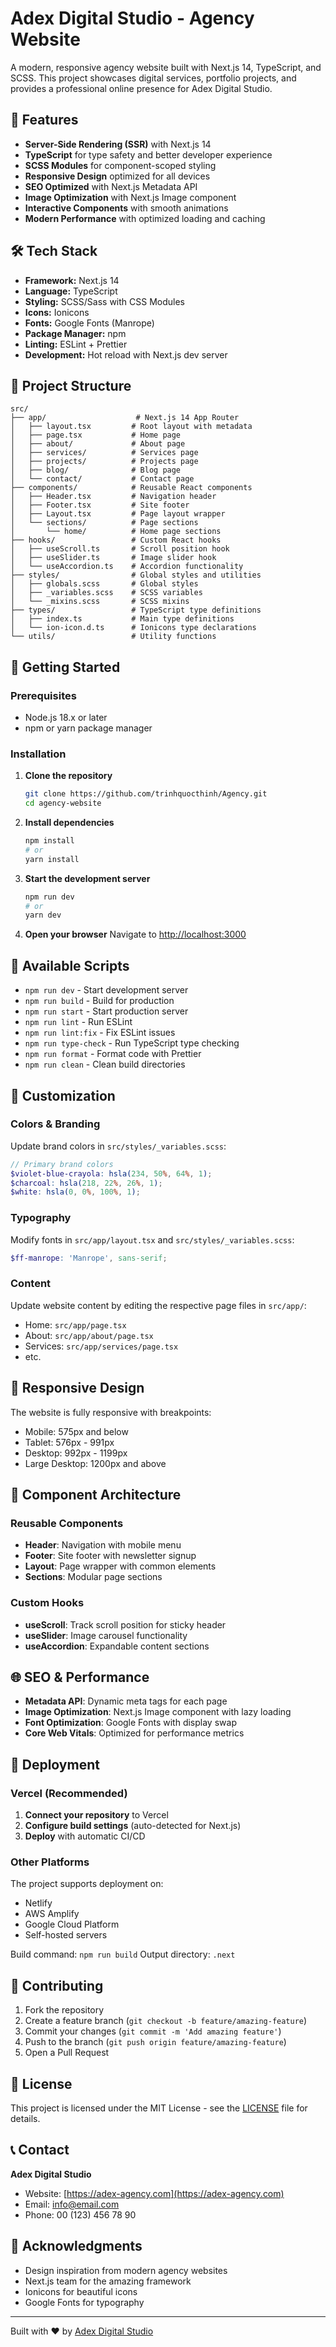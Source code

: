 # Adex Digital Studio - Agency Website

A modern, responsive agency website built with Next.js 14, TypeScript, and SCSS. This project showcases digital services, portfolio projects, and provides a professional online presence for Adex Digital Studio.

## 🚀 Features

- **Server-Side Rendering (SSR)** with Next.js 14
- **TypeScript** for type safety and better developer experience
- **SCSS Modules** for component-scoped styling
- **Responsive Design** optimized for all devices
- **SEO Optimized** with Next.js Metadata API
- **Image Optimization** with Next.js Image component
- **Interactive Components** with smooth animations
- **Modern Performance** with optimized loading and caching

## 🛠 Tech Stack

- **Framework:** Next.js 14
- **Language:** TypeScript
- **Styling:** SCSS/Sass with CSS Modules
- **Icons:** Ionicons
- **Fonts:** Google Fonts (Manrope)
- **Package Manager:** npm
- **Linting:** ESLint + Prettier
- **Development:** Hot reload with Next.js dev server

## 📁 Project Structure

```
src/
├── app/                    # Next.js 14 App Router
│   ├── layout.tsx         # Root layout with metadata
│   ├── page.tsx           # Home page
│   ├── about/             # About page
│   ├── services/          # Services page
│   ├── projects/          # Projects page
│   ├── blog/              # Blog page
│   └── contact/           # Contact page
├── components/            # Reusable React components
│   ├── Header.tsx         # Navigation header
│   ├── Footer.tsx         # Site footer
│   ├── Layout.tsx         # Page layout wrapper
│   └── sections/          # Page sections
│       └── home/          # Home page sections
├── hooks/                 # Custom React hooks
│   ├── useScroll.ts       # Scroll position hook
│   ├── useSlider.ts       # Image slider hook
│   └── useAccordion.ts    # Accordion functionality
├── styles/                # Global styles and utilities
│   ├── globals.scss       # Global styles
│   ├── _variables.scss    # SCSS variables
│   └── _mixins.scss       # SCSS mixins
├── types/                 # TypeScript type definitions
│   ├── index.ts           # Main type definitions
│   └── ion-icon.d.ts      # Ionicons type declarations
└── utils/                 # Utility functions
```

## 🚀 Getting Started

### Prerequisites

- Node.js 18.x or later
- npm or yarn package manager

### Installation

1. **Clone the repository**
   ```bash
   git clone https://github.com/trinhquocthinh/Agency.git
   cd agency-website
   ```

2. **Install dependencies**
   ```bash
   npm install
   # or
   yarn install
   ```

3. **Start the development server**
   ```bash
   npm run dev
   # or
   yarn dev
   ```

4. **Open your browser**
   Navigate to [http://localhost:3000](http://localhost:3000)

## 📝 Available Scripts

- `npm run dev` - Start development server
- `npm run build` - Build for production
- `npm run start` - Start production server
- `npm run lint` - Run ESLint
- `npm run lint:fix` - Fix ESLint issues
- `npm run type-check` - Run TypeScript type checking
- `npm run format` - Format code with Prettier
- `npm run clean` - Clean build directories

## 🎨 Customization

### Colors & Branding

Update brand colors in `src/styles/_variables.scss`:

```scss
// Primary brand colors
$violet-blue-crayola: hsla(234, 50%, 64%, 1);
$charcoal: hsla(218, 22%, 26%, 1);
$white: hsla(0, 0%, 100%, 1);
```

### Typography

Modify fonts in `src/app/layout.tsx` and `src/styles/_variables.scss`:

```scss
$ff-manrope: 'Manrope', sans-serif;
```

### Content

Update website content by editing the respective page files in `src/app/`:
- Home: `src/app/page.tsx`
- About: `src/app/about/page.tsx`
- Services: `src/app/services/page.tsx`
- etc.

## 📱 Responsive Design

The website is fully responsive with breakpoints:
- Mobile: 575px and below
- Tablet: 576px - 991px
- Desktop: 992px - 1199px
- Large Desktop: 1200px and above

## 🔧 Component Architecture

### Reusable Components

- **Header**: Navigation with mobile menu
- **Footer**: Site footer with newsletter signup
- **Layout**: Page wrapper with common elements
- **Sections**: Modular page sections

### Custom Hooks

- **useScroll**: Track scroll position for sticky header
- **useSlider**: Image carousel functionality
- **useAccordion**: Expandable content sections

## 🌐 SEO & Performance

- **Metadata API**: Dynamic meta tags for each page
- **Image Optimization**: Next.js Image component with lazy loading
- **Font Optimization**: Google Fonts with display swap
- **Core Web Vitals**: Optimized for performance metrics

## 🚀 Deployment

### Vercel (Recommended)

1. **Connect your repository** to Vercel
2. **Configure build settings** (auto-detected for Next.js)
3. **Deploy** with automatic CI/CD

### Other Platforms

The project supports deployment on:
- Netlify
- AWS Amplify
- Google Cloud Platform
- Self-hosted servers

Build command: `npm run build`
Output directory: `.next`

## 🤝 Contributing

1. Fork the repository
2. Create a feature branch (`git checkout -b feature/amazing-feature`)
3. Commit your changes (`git commit -m 'Add amazing feature'`)
4. Push to the branch (`git push origin feature/amazing-feature`)
5. Open a Pull Request

## 📄 License

This project is licensed under the MIT License - see the [LICENSE](LICENSE) file for details.

## 📞 Contact

**Adex Digital Studio**
- Website: [https://adex-agency.com](https://adex-agency.com)
- Email: info@email.com
- Phone: 00 (123) 456 78 90

## 🙏 Acknowledgments

- Design inspiration from modern agency websites
- Next.js team for the amazing framework
- Ionicons for beautiful icons
- Google Fonts for typography

---

Built with ❤️ by [Adex Digital Studio](https://github.com/trinhquocthinh)
